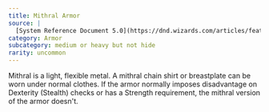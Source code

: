 ```yaml
---
title: Mithral Armor
source: |
  [System Reference Document 5.0](https://dnd.wizards.com/articles/features/systems-reference-document-srd)
category: Armor
subcategory: medium or heavy but not hide
rarity: uncommon
---
```


Mithral is a light, flexible metal. A mithral chain shirt or breastplate can be worn under normal clothes. If the armor normally imposes disadvantage on Dexterity (Stealth) checks or has a Strength requirement, the mithral version of the armor doesn't.
